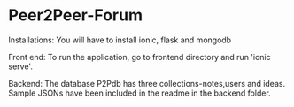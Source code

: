 # Peer2Peer-Forum

Installations:
You will have to install ionic, flask and mongodb 

Front end:
To run the application, go to frontend directory and run 'ionic serve'.

Backend:
The database P2Pdb has three collections-notes,users and ideas. Sample JSONs have been included in the readme in the backend folder.
